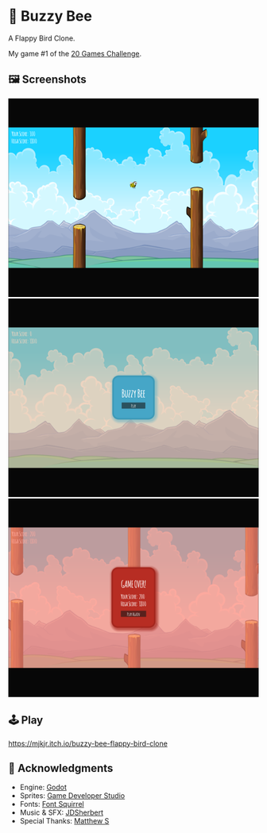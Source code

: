 # 🐝 Buzzy Bee
A Flappy Bird Clone.

My game #1 of the [20 Games Challenge](https://20_games_challenge.gitlab.io/).

## 🖼️ Screenshots

![Screenshot](screenshots/Screenshot.png)
![Screenshot2](screenshots/Screenshot2.png)
![Screenshot3](screenshots/Screenshot3.png)

## 🕹️ Play

https://mjkjr.itch.io/buzzy-bee-flappy-bird-clone

## 👋 Acknowledgments

- Engine: [Godot](https://godotengine.org/)
- Sprites: [Game Developer Studio](https://www.gamedeveloperstudio.com/)
- Fonts: [Font Squirrel](https://www.fontsquirrel.com/)
- Music & SFX: [JDSherbert](https://jdsherbert.itch.io/terms-and-conditions)
- Special Thanks: [Matthew S](https://20_games_challenge.gitlab.io/)

